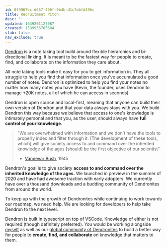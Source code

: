 ```yaml
---
id: 0f9967bc-d657-496f-9b4b-d1c7ebfd496c
title: Recruitment Pitch
desc: ''
updated: 1639201127087
created: 1599936705684
stub: false
nav_exclude: true
---
```

[Dendron](https://dendron.so) is a note taking tool build around flexible hierarchies and bi-directional linking. It is meant to be the fastest way for people to create, find, and collaborate on the information they care about.

All note taking tools make it easy for you to get information in. They all struggle to help you find that information once you've accumulated a good number of notes. Dendron is optimized to help you find your notes no matter how many notes you have (Kevin, the founder, uses Dendron to manage +20K notes, all of which he can access in seconds)

Dendron is open source and local-first, meaning that anyone can build their own version of Dendron and that your data always stays with you. We build Dendron this way because we believe that access to one's knowledge is intimately personal and that you, as the user, should always have **full control of your knowledge**.

> "We are overwhelmed with information and we don't have the tools to properly index and filter through it. [The development of these tools, which] will give society access to and command over the inherited knowledge of the ages [should] be the first objective of our scientist" 
>
> - [Vannevar Bush](https://en.wikipedia.org/wiki/Vannevar_Bush), 1945

Dendron's goal is to give society **access to and command over the inherited knowledge of the ages.** We launched in preview in the summer of 2020 and have had awesome traction with early adopters. We currently have over a thousand downloads and a budding community of Dendronites from around the world. 

To keep up with the growth of Dendronites while continuing to work towards our roadmap, we need help. We are looking for developers to help take Dendron to the next level.

Dendron is built in typescript on top of VSCode. Knowledge of either is not required (though definitely preferred). You would be working alongside [myself](https://www.kevinslin.com) as well as our [global community of Dendronites](https://link.dendron.so/discord) to build a better way for people to **create, find, and collaborate** on knowledge that matters to them. 

